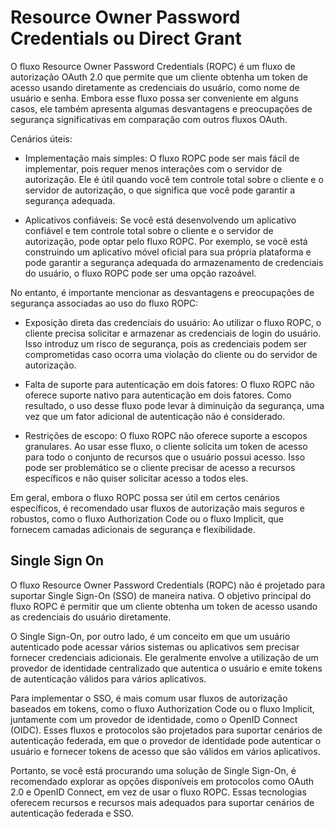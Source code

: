 # Resource Owner Password Credentials ou Direct Grant

O fluxo Resource Owner Password Credentials (ROPC) é um fluxo de autorização OAuth 2.0 que permite que um cliente obtenha um token de acesso usando diretamente as credenciais do usuário, como nome de usuário e senha. Embora esse fluxo possa ser conveniente em alguns casos, ele também apresenta algumas desvantagens e preocupações de segurança significativas em comparação com outros fluxos OAuth.

Cenários úteis:

* Implementação mais simples: O fluxo ROPC pode ser mais fácil de implementar, pois requer menos interações com o servidor de autorização. Ele é útil quando você tem controle total sobre o cliente e o servidor de autorização, o que significa que você pode garantir a segurança adequada.

* Aplicativos confiáveis: Se você está desenvolvendo um aplicativo confiável e tem controle total sobre o cliente e o servidor de autorização, pode optar pelo fluxo ROPC. Por exemplo, se você está construindo um aplicativo móvel oficial para sua própria plataforma e pode garantir a segurança adequada do armazenamento de credenciais do usuário, o fluxo ROPC pode ser uma opção razoável.

No entanto, é importante mencionar as desvantagens e preocupações de segurança associadas ao uso do fluxo ROPC:

* Exposição direta das credenciais do usuário: Ao utilizar o fluxo ROPC, o cliente precisa solicitar e armazenar as credenciais de login do usuário. Isso introduz um risco de segurança, pois as credenciais podem ser comprometidas caso ocorra uma violação do cliente ou do servidor de autorização.

* Falta de suporte para autenticação em dois fatores: O fluxo ROPC não oferece suporte nativo para autenticação em dois fatores. Como resultado, o uso desse fluxo pode levar à diminuição da segurança, uma vez que um fator adicional de autenticação não é considerado.

* Restrições de escopo: O fluxo ROPC não oferece suporte a escopos granulares. Ao usar esse fluxo, o cliente solicita um token de acesso para todo o conjunto de recursos que o usuário possui acesso. Isso pode ser problemático se o cliente precisar de acesso a recursos específicos e não quiser solicitar acesso a todos eles.

Em geral, embora o fluxo ROPC possa ser útil em certos cenários específicos, é recomendado usar fluxos de autorização mais seguros e robustos, como o fluxo Authorization Code ou o fluxo Implicit, que fornecem camadas adicionais de segurança e flexibilidade.

## Single Sign On

O fluxo Resource Owner Password Credentials (ROPC) não é projetado para suportar Single Sign-On (SSO) de maneira nativa. O objetivo principal do fluxo ROPC é permitir que um cliente obtenha um token de acesso usando as credenciais do usuário diretamente.

O Single Sign-On, por outro lado, é um conceito em que um usuário autenticado pode acessar vários sistemas ou aplicativos sem precisar fornecer credenciais adicionais. Ele geralmente envolve a utilização de um provedor de identidade centralizado que autentica o usuário e emite tokens de autenticação válidos para vários aplicativos.

Para implementar o SSO, é mais comum usar fluxos de autorização baseados em tokens, como o fluxo Authorization Code ou o fluxo Implicit, juntamente com um provedor de identidade, como o OpenID Connect (OIDC). Esses fluxos e protocolos são projetados para suportar cenários de autenticação federada, em que o provedor de identidade pode autenticar o usuário e fornecer tokens de acesso que são válidos em vários aplicativos.

Portanto, se você está procurando uma solução de Single Sign-On, é recomendado explorar as opções disponíveis em protocolos como OAuth 2.0 e OpenID Connect, em vez de usar o fluxo ROPC. Essas tecnologias oferecem recursos e recursos mais adequados para suportar cenários de autenticação federada e SSO.

